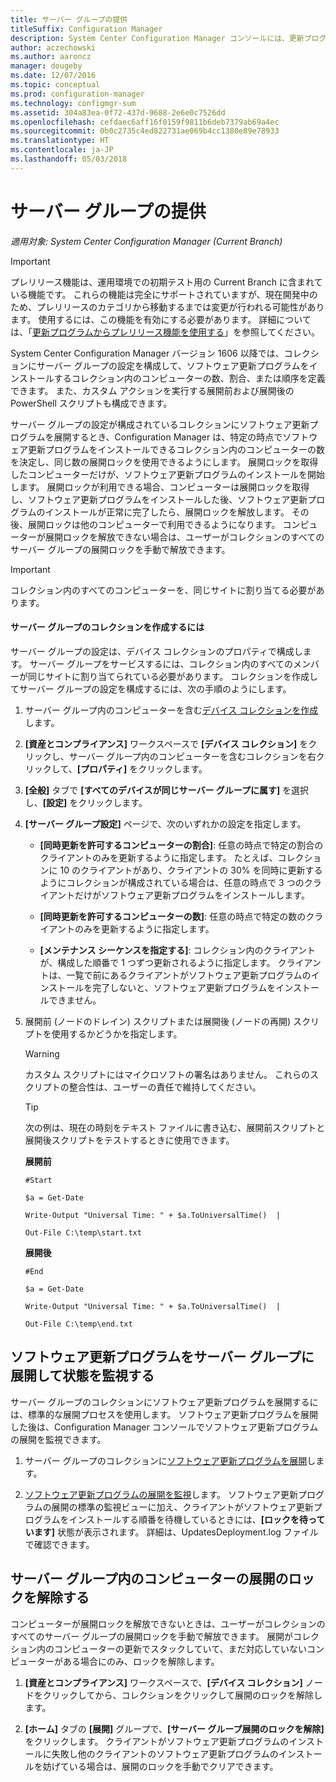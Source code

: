 ```yaml
---
title: サーバー グループの提供
titleSuffix: Configuration Manager
description: System Center Configuration Manager コンソールには、更新プログラムとコンプライアンスを監視するためのアラートとステータスがあります。
author: aczechowski
ms.author: aaroncz
manager: dougeby
ms.date: 12/07/2016
ms.topic: conceptual
ms.prod: configuration-manager
ms.technology: configmgr-sum
ms.assetid: 304a83ea-0f72-437d-9688-2e6e0c7526dd
ms.openlocfilehash: cefdaec6aff16f0159f9811b6deb7379ab69a4ec
ms.sourcegitcommit: 0b0c2735c4ed822731ae069b4cc1380e89e78933
ms.translationtype: HT
ms.contentlocale: ja-JP
ms.lasthandoff: 05/03/2018
---
```

# <a name="service-a-server-group"></a>サーバー グループの提供

*適用対象: System Center Configuration Manager (Current Branch)*

>[!IMPORTANT]
>プレリリース機能は、運用環境での初期テスト用の Current Branch に含まれている機能です。 これらの機能は完全にサポートされていますが、現在開発中のため、プレリリースのカテゴリから移動するまでは変更が行われる可能性があります。 使用するには、この機能を有効にする必要があります。 詳細については、「[更新プログラムからプレリリース機能を使用する](https://docs.microsoft.com/sccm/core/servers/manage/install-in-console-updates#bkmk_prerelease)」を参照してください。

System Center Configuration Manager バージョン 1606 以降では、コレクションにサーバー グループの設定を構成して、ソフトウェア更新プログラムをインストールするコレクション内のコンピューターの数、割合、または順序を定義できます。 また、カスタム アクションを実行する展開前および展開後の PowerShell スクリプトも構成できます。

サーバー グループの設定が構成されているコレクションにソフトウェア更新プログラムを展開するとき、Configuration Manager は、特定の時点でソフトウェア更新プログラムをインストールできるコレクション内のコンピューターの数を決定し、同じ数の展開ロックを使用できるようにします。 展開ロックを取得したコンピューターだけが、ソフトウェア更新プログラムのインストールを開始します。 展開ロックが利用できる場合、コンピューターは展開ロックを取得し、ソフトウェア更新プログラムをインストールした後、ソフトウェア更新プログラムのインストールが正常に完了したら、展開ロックを解放します。 その後、展開ロックは他のコンピューターで利用できるようになります。 コンピューターが展開ロックを解放できない場合は、ユーザーがコレクションのすべてのサーバー グループの展開ロックを手動で解放できます。

>[!IMPORTANT]
>コレクション内のすべてのコンピューターを、同じサイトに割り当てる必要があります。

#### <a name="to-create-a-collection-for-a-server-group"></a>サーバー グループのコレクションを作成するには  
サーバー グループの設定は、デバイス コレクションのプロパティで構成します。 サーバー グループをサービスするには、コレクション内のすべてのメンバーが同じサイトに割り当てられている必要があります。 コレクションを作成してサーバー グループの設定を構成するには、次の手順のようにします。
1.  サーバー グループ内のコンピューターを含む[デバイス コレクションを作成](../../core/clients/manage/collections/create-collections.md)します。  

2.  **[資産とコンプライアンス]** ワークスペースで **[デバイス コレクション]** をクリックし、サーバー グループ内のコンピューターを含むコレクションを右クリックして、**[プロパティ]** をクリックします。  

3.  **[全般]** タブで **[すべてのデバイスが同じサーバー グループに属す]** を選択し、**[設定]** をクリックします。  

4.  **[サーバー グループ設定]** ページで、次のいずれかの設定を指定します。  

    -   **[同時更新を許可するコンピューターの割合]**: 任意の時点で特定の割合のクライアントのみを更新するように指定します。 たとえば、コレクションに 10 のクライアントがあり、クライアントの 30% を同時に更新するようにコレクションが構成されている場合は、任意の時点で 3 つのクライアントだけがソフトウェア更新プログラムをインストールします。  

    -   **[同時更新を許可するコンピューターの数]**: 任意の時点で特定の数のクライアントのみを更新するように指定します。  

    -   **[メンテナンス シーケンスを指定する]**: コレクション内のクライアントが、構成した順番で 1 つずつ更新されるように指定します。 クライアントは、一覧で前にあるクライアントがソフトウェア更新プログラムのインストールを完了しないと、ソフトウェア更新プログラムをインストールできません。  

5.  展開前 (ノードのドレイン) スクリプトまたは展開後 (ノードの再開) スクリプトを使用するかどうかを指定します。  

    > [!WARNING]
    > カスタム スクリプトにはマイクロソフトの署名はありません。 これらのスクリプトの整合性は、ユーザーの責任で維持してください。

    > [!TIP]  
    > 次の例は、現在の時刻をテキスト ファイルに書き込む、展開前スクリプトと展開後スクリプトをテストするときに使用できます。  
    >   
    >  **展開前**  
    >   
    >  `#Start`  
    >   
    >  `$a = Get-Date`  
    >   
    >  `Write-Output "Universal Time: " + $a.ToUniversalTime()  |`  
    >   
    >  `Out-File C:\temp\start.txt`  
    >   
    >  **展開後**  
    >   
    >  `#End`  
    >   
    >  `$a = Get-Date`  
    >   
    >  `Write-Output "Universal Time: " + $a.ToUniversalTime()  |`  
    >   
    >  `Out-File C:\temp\end.txt`  

## <a name="deploy-software-updates-to-the-server-group-and-monitor-status"></a>ソフトウェア更新プログラムをサーバー グループに展開して状態を監視する  
サーバー グループのコレクションにソフトウェア更新プログラムを展開するには、標準的な展開プロセスを使用します。 ソフトウェア更新プログラムを展開した後は、Configuration Manager コンソールでソフトウェア更新プログラムの展開を監視できます。
1.  サーバー グループのコレクションに[ソフトウェア更新プログラムを展開](manually-deploy-software-updates.md)します。   

2.  [ソフトウェア更新プログラムの展開を監視](monitor-software-updates.md)します。 ソフトウェア更新プログラムの展開の標準の監視ビューに加え、クライアントがソフトウェア更新プログラムをインストールする順番を待機しているときには、**[ロックを待っています]** 状態が表示されます。 詳細は、UpdatesDeployment.log ファイルで確認できます。


## <a name="clear-the-deployment-locks-for-computers-in-a-server-group"></a>サーバー グループ内のコンピューターの展開のロックを解除する  
コンピューターが展開ロックを解放できないときは、ユーザーがコレクションのすべてのサーバー グループの展開ロックを手動で解放できます。 展開がコレクション内のコンピューターの更新でスタックしていて、まだ対応していないコンピューターがある場合にのみ、ロックを解除します。  
1.  **[資産とコンプライアンス]** ワークスペースで、**[デバイス コレクション]** ノードをクリックしてから、コレクションをクリックして展開のロックを解除します。  

2.  **[ホーム]** タブの **[展開]** グループで、**[サーバー グループ展開のロックを解除]** をクリックします。 クライアントがソフトウェア更新プログラムのインストールに失敗し他のクライアントのソフトウェア更新プログラムのインストールを妨げている場合は、展開のロックを手動でクリアできます。  
